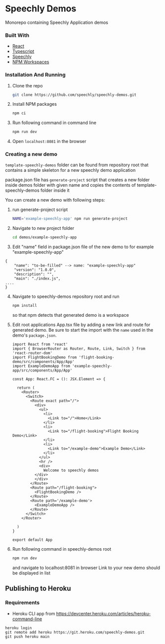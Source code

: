 # Speechly Demos
Monorepo containing Speechly Application demos

### Built With
* [React](https://reactjs.org/)
* [Typescript](https://www.typescriptlang.org/)
* [Speechly](https://github.com/speechly/react-client)
* [NPM Workspaces](https://docs.npmjs.com/cli/v7/using-npm/workspaces)

### Installation And Running

1. Clone the repo
   ```sh
   git clone https://github.com/speechly/speechly-demos.git
   ```
2. Install NPM packages
   ```sh
   npm ci
   ```
3. Run following command in command line
   ```sh
   npm run dev
   ```
4. Open `localhost:8081` in the browser

### Creating a new demo

`template-speechly-demos` folder can be found from repository root that contains a simple skeleton for a new speechly demo application

package.json file has `generate-project` script that creates a new folder inside demos folder with given name and copies the contents of template-speechly-demos folder inside it

You can create a new demo with following steps:

1. run generate-project script
   ```sh
   NAME='example-speechly-app' npm run generate-project
   ```
   
2. Navigate to new project folder
   ```sh
   cd demos/example-speechly-app
   ```
3. Edit "name" field in package.json file of the new demo to for example "example-speechly-app"

```
{
    "name": "to-be-filled" --> name: "example-speechly-app"
    "version": "1.0.0",
    "description": "",
    "main": "./index.js",
....
}
```

4. Navigate to speechly-demos repository root and run
    ```sh
   npm install
   ```
   so that npm detects that generated demo is a workspace
   
5. Edit root applications App.tsx file by adding a new link and route for generated demo. Be sure to start the import with the `name` used in the demo's `package.json`.
    ```JSX
    import React from 'react'
    import { BrowserRouter as Router, Route, Link, Switch } from 'react-router-dom'
    import FlightBookingDemo from 'flight-booking-demo/src/components/App/App'
    import ExampleDemoApp from 'example-speechly-app/src/components/App/App'
    
    const App: React.FC = (): JSX.Element => {
    
      return (
        <Router>
          <Switch>
            <Route exact path="/">
              <div>
                <ul>
                  <li>
                    <Link to="/">Home</Link>
                  </li>
                  <li>
                    <Link to="/flight-booking">Flight Booking Demo</Link>
                  </li>
                  <li>
                    <Link to="/example-demo">Example Demo</Link>
                  </li>
                </ul>
                <hr />
                <div>
                  Welcome to speechly demos
              </div>
              </div>
            </Route>
            <Route path="/flight-booking">
              <FlightBookingDemo />
            </Route>
            <Route path='/example-demo'>
              <ExampleDemoApp />
            </Route>
          </Switch>
        </Router>
    
      )
    }
    
    export default App
    ```

6. Run following command in speechly-demos root 
    ```sh
   npm run dev
   ```
   and navigate to localhost:8081 in browser
   Link to your new demo should be displayed in list
   
## Publishing to Heroku

### Requirements

- Heroku CLI app from https://devcenter.heroku.com/articles/heroku-command-line

```
heroku login
git remote add heroku https://git.heroku.com/speechly-demos.git
git push heroku main
```
